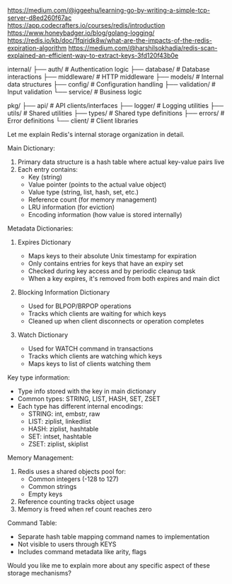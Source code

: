 


https://medium.com/@iggeehu/learning-go-by-writing-a-simple-tcp-server-d8ed260f67ac
https://app.codecrafters.io/courses/redis/introduction
https://www.honeybadger.io/blog/golang-logging/
https://redis.io/kb/doc/1fqjridk8w/what-are-the-impacts-of-the-redis-expiration-algorithm
https://medium.com/@harshilsokhadia/redis-scan-explained-an-efficient-way-to-extract-keys-3fd120f43b0e



internal/
├── auth/           # Authentication logic
├── database/       # Database interactions
├── middleware/     # HTTP middleware
├── models/         # Internal data structures
├── config/         # Configuration handling
├── validation/     # Input validation
└── service/        # Business logic

pkg/
├── api/           # API clients/interfaces
├── logger/        # Logging utilities
├── utils/         # Shared utilities
├── types/         # Shared type definitions
├── errors/        # Error definitions
└── client/        # Client libraries



Let me explain Redis's internal storage organization in detail.

Main Dictionary:
1. Primary data structure is a hash table where actual key-value pairs live
2. Each entry contains:
    - Key (string)
    - Value pointer (points to the actual value object)
    - Value type (string, list, hash, set, etc.)
    - Reference count (for memory management)
    - LRU information (for eviction)
    - Encoding information (how value is stored internally)

Metadata Dictionaries:
1. Expires Dictionary
    - Maps keys to their absolute Unix timestamp for expiration
    - Only contains entries for keys that have an expiry set
    - Checked during key access and by periodic cleanup task
    - When a key expires, it's removed from both expires and main dict

2. Blocking Information Dictionary
    - Used for BLPOP/BRPOP operations
    - Tracks which clients are waiting for which keys
    - Cleaned up when client disconnects or operation completes

3. Watch Dictionary
    - Used for WATCH command in transactions
    - Tracks which clients are watching which keys
    - Maps keys to list of clients watching them

Key type information:
- Type info stored with the key in main dictionary
- Common types: STRING, LIST, HASH, SET, ZSET
- Each type has different internal encodings:
    - STRING: int, embstr, raw
    - LIST: ziplist, linkedlist
    - HASH: ziplist, hashtable
    - SET: intset, hashtable
    - ZSET: ziplist, skiplist

Memory Management:
1. Redis uses a shared objects pool for:
    - Common integers (-128 to 127)
    - Common strings
    - Empty keys
2. Reference counting tracks object usage
3. Memory is freed when ref count reaches zero

Command Table:
- Separate hash table mapping command names to implementation
- Not visible to users through KEYS
- Includes command metadata like arity, flags

Would you like me to explain more about any specific aspect of these storage mechanisms?